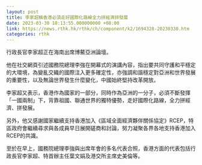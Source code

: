 ```yaml
---
layout: post
title: 李家超稱香港必須走好國際化路線全力拼經濟拼發展
date: 2023-03-30 18:13:55.000000000 +08:00
link: https://news.rthk.hk/rthk/ch/component/k2/1694328-20230330.htm
categories: rthk
---
```


行政長官李家超正在海南出席博鰲亞洲論壇。

他在社交網頁引述國務院總理李強在開幕式的演講內容，指出要共同守護和平穩定的大環境，為變亂交織的國際注入更多確定性，亦強調和諧穩定對亞洲和世界發展的重要性，以及無論世界發生什麼變化，中國始終堅持改革開放。

李家超又表示，香港作為國家的一部分，同時作為亞洲的一分子，必須不斷發揮「一國兩制」下，背靠祖國、聯通世界的獨特優勢，走好國際化路線，全力拼經濟、拼發展。

另外，他又感謝國家繼續支持香港加入《區域全面經濟夥伴關係協定》RCEP，特區政府會繼續尋求與各成員早日展開磋商和討論，努力凝聚各界各地支持香港加入RCEP的共識。

至於在早上，國務院總理李強與出席年會的多名代表合照，香港方面的代表包括行政長官李家超、特首辦主任葉文娟及港交所主席史美倫等。
